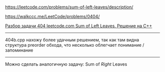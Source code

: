 https://leetcode.com/problems/sum-of-left-leaves/description/

https://walkccc.me/LeetCode/problems/0404/

[Разбор задачи 404 leetcode.com Sum of Left Leaves. Решение на C++](https://www.youtube.com/watch?v=Q2TSiZzRJzM)

______

404b.cpp нахожу более удачным решением, так как там видна структура preorder обхода, что несколько облегчает понимание / запоминание

______

Можно сделать аналогичную задачу: Sum of $Right$ Leaves
